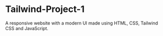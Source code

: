 # Tailwind-Project-1
A responsive website with a modern UI made using HTML, CSS, Tailwind CSS and JavaScript.
